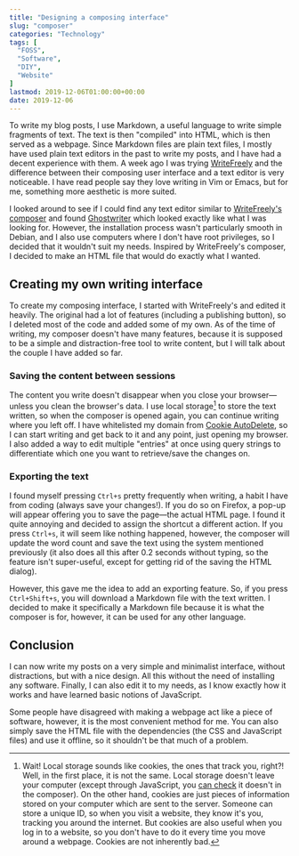 ```yaml
---
title: "Designing a composing interface"
slug: "composer"
categories: "Technology"
tags: [
  "FOSS",
  "Software",
  "DIY",
  "Website"
]
lastmod: 2019-12-06T01:00:00+00:00
date: 2019-12-06
---
```


To write my blog posts, I use Markdown, a useful language to write simple
fragments of text. The text is then "compiled" into HTML, which is then served
as a webpage. Since Markdown files are plain text files, I mostly have used
plain text editors in the past to write my posts, and I have had a decent
experience with them. A week ago I was trying [WriteFreely][wf] and the
difference between their composing user interface and a text editor is very
noticeable. I have read people say they love writing in Vim or Emacs, but for
me, something more aesthetic is more suited.

I looked around to see if I could find any text editor similar to [WriteFreely's
composer][wfc] and found [Ghostwriter][gr] which looked exactly like what I was
looking for. However, the installation process wasn't particularly smooth in
Debian, and I also use computers where I don't have root privileges, so I
decided that it wouldn't suit my needs. Inspired by WriteFreely's composer, I
decided to make an HTML file that would do exactly what I wanted.

## Creating my own writing interface

To create my composing interface, I started with WriteFreely's and edited it
heavily. The original had a lot of features (including a publishing button), so
I deleted most of the code and added some of my own. As of the time of writing,
my composer doesn't have many features, because it is supposed to be a simple
and distraction-free tool to write content, but I will talk about the couple I
have added so far.

### Saving the content between sessions

The content you write doesn't disappear when you close your browser—unless you
clean the browser's data. I use local storage[^ls] to store the text written, so
when the composer is opened again, you can continue writing where you left off.
I have whitelisted my domain from [Cookie AutoDelete][cad], so I can start
writing and get back to it and any point, just opening my browser. I also added
a way to edit multiple "entries" at once using query strings to differentiate
which one you want to retrieve/save the changes on.

[^ls]: Wait! Local storage sounds like cookies, the ones that track you, right?!
  Well, in the first place, it is not the same. Local storage doesn't leave your
  computer (except through JavaScript, you [can check][jswl] it doesn't in the
  composer). On the other hand, cookies are just pieces of information stored on
  your computer which are sent to the server. Someone can store a unique ID, so
  when you visit a website, they know it's you, tracking you around the
  internet. But cookies are also useful when you log in to a website, so you
  don't have to do it every time you move around a webpage. Cookies are not
  inherently bad.

### Exporting the text

I found myself pressing `Ctrl+s` pretty frequently when writing, a habit I have
from coding (always save your changes!). If you do so on Firefox, a pop-up will
appear offering you to save the page—the actual HTML page. I found it quite
annoying and decided to assign the shortcut a different action. If you press
`Ctrl+s`, it will seem like nothing happened, however, the composer will update
the word count and save the text using the system mentioned previously (it also
does all this after 0.2 seconds without typing, so the feature isn't
super-useful, except for getting rid of the saving the HTML dialog).

However, this gave me the idea to add an exporting feature. So, if you press
`Ctrl+Shift+s`, you will download a Markdown file with the text written. I
decided to make it specifically a Markdown file because it is what the composer
is for, however, it can be used for any other language.

## Conclusion

I can now write my posts on a very simple and minimalist interface, without
distractions, but with a nice design. All this without the need of installing
any software. Finally, I can also edit it to my needs, as I know exactly how it
works and have learned basic notions of JavaScript.

Some people have disagreed with making a webpage act like a piece of software,
however, it is the most convenient method for me. You can also simply save the
HTML file with the dependencies (the CSS and JavaScript files) and use it
offline, so it shouldn't be that much of a problem.


[wf]: <https://writefreely.org/> "WriteFreely"
[wfc]: <https://write.as/new> "New Post — Write.as"
[gr]: <https://github.com/wereturtle/ghostwriter> "Ghostwriter — GitHub"
[cad]: <https://github.com/Cookie-AutoDelete/Cookie-AutoDelete> "Cookie AutoDelete"
[jswl]: </jsweblabels/> "JavaScript Web Labels — Oscar Benedito"
